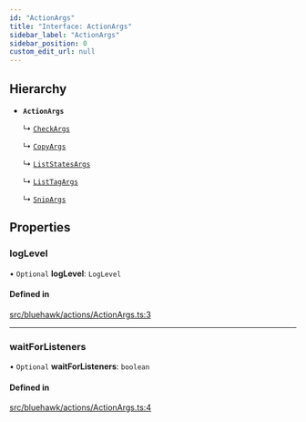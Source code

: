 ```yaml
---
id: "ActionArgs"
title: "Interface: ActionArgs"
sidebar_label: "ActionArgs"
sidebar_position: 0
custom_edit_url: null
---
```


## Hierarchy

- **`ActionArgs`**

  ↳ [`CheckArgs`](CheckArgs)

  ↳ [`CopyArgs`](CopyArgs)

  ↳ [`ListStatesArgs`](ListStatesArgs)

  ↳ [`ListTagArgs`](ListTagArgs)

  ↳ [`SnipArgs`](SnipArgs)

## Properties

### logLevel

• `Optional` **logLevel**: `LogLevel`

#### Defined in

[src/bluehawk/actions/ActionArgs.ts:3](https://github.com/mongodben/Bluehawk/blob/be77c09/src/bluehawk/actions/ActionArgs.ts#L3)

___

### waitForListeners

• `Optional` **waitForListeners**: `boolean`

#### Defined in

[src/bluehawk/actions/ActionArgs.ts:4](https://github.com/mongodben/Bluehawk/blob/be77c09/src/bluehawk/actions/ActionArgs.ts#L4)
